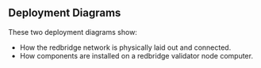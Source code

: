 ## Deployment Diagrams
These two deployment diagrams show:
- How the redbridge network is physically laid out and connected.
- How components are installed on a redbridge validator node computer.